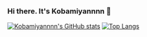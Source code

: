 ### Hi there. It's Kobamiyannnn 👋
[![Kobamiyannnn's GitHub stats](https://forked-github-readme-stats-eight.vercel.app/api?username=Kobamiyannnn&theme=transparent&hide_border=true&card_width=400px&show_icons=true&include_all_commits=true)](https://github.com/Kobamiyannnn/forked-github-readme-stats)
[![Top Langs](https://forked-github-readme-stats-eight.vercel.app/api/top-langs/?username=Kobamiyannnn&theme=transparent&layout=compact&hide_border=true&card_width=400px&hide=Jupyter%20Notebook&exclude_repo=mmdetection,dotfiles)](https://github.com/Kobamiyannnn/forked-github-readme-stats)
